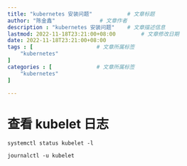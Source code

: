 ```yaml
---
title: "kubernetes 安装问题"           # 文章标题
author: "陈金鑫"              # 文章作者
description : "kubernetes 安装问题"    # 文章描述信息
lastmod: 2022-11-18T23:21:00+08:00        # 文章修改日期
date: 2022-11-18T23:21:00+08:00
tags : [                    # 文章所属标签
    "kubernetes"
]
categories : [              # 文章所属标签
    "kubernetes"
]

---
```

# 查看 kubelet 日志
```
systemctl status kubelet -l
```

```
journalctl -u kubelet
```